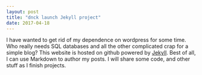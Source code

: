```yaml
---
layout: post
title: "dnck launch Jekyll project"
date: 2017-04-18
---
```


I have wanted to get rid of my dependence on wordpress for some time. Who really needs SQL databases and all the other complicated crap for a simple blog? This website is hosted on github powered by [Jekyll](http://jekyllrb.com). Best of all, I can use Markdown to author my posts. I will share some code, and other stuff as I finish projects. 
